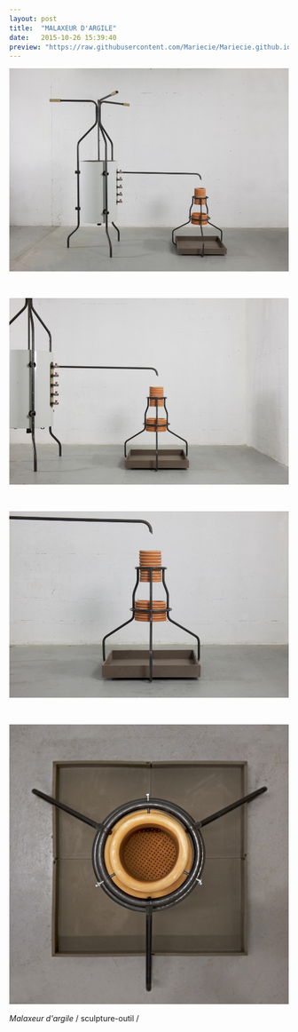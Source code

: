 ```yaml
---
layout: post
title:  "MALAXEUR D'ARGILE"
date:   2015-10-26 15:39:40
preview: "https://raw.githubusercontent.com/Mariecie/Mariecie.github.io/master/images/Francois-Dufeil-Malaxeur-preview-2020.jpg"
---
```


<img src="https://raw.githubusercontent.com/Mariecie/Mariecie.github.io/master/images/Francois-Dufeil-Malaxeur-2020.jpg" alt="Malaxeur d'argile.Francois Dufeil"> 
<p>&nbsp;</p> 

<img src="https://raw.githubusercontent.com/Mariecie/Mariecie.github.io/master/images/Francois-Dufeil-Malaxeur-detail-2020.jpg" alt="Malaxeur d'argile.Francois Dufeil"> 
<p>&nbsp;</p> 

<img src="https://raw.githubusercontent.com/Mariecie/Mariecie.github.io/master/images/Francois-Dufeil-Malaxeur-detail+-2020.jpg" alt="Malaxeur d'argile.Francois Dufeil"> 
<p>&nbsp;</p> 

<img src="https://raw.githubusercontent.com/Mariecie/Mariecie.github.io/master/images/Francois-Dufeil-Malaxeur-detail++-2020.jpg" alt="Malaxeur d'argile.Francois Dufeil"> 

<p style="text-align:justify">
<span style="font-style: italic;">Malaxeur d'argile</span> / sculpture-outil / 
</p>
<br>
